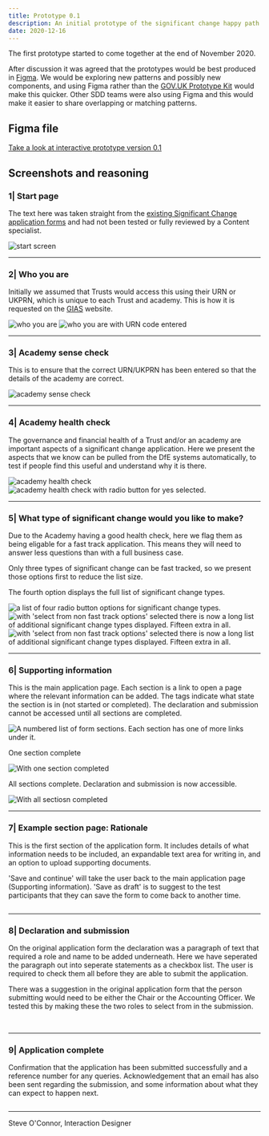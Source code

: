 ```yaml
---
title: Prototype 0.1
description: An initial prototype of the significant change happy path.
date: 2020-12-16
---
```


The first prototype started to come together at the end of November 2020.

After discussion it was agreed that the prototypes would be best produced in [Figma](https://www.figma.com/). We would be exploring new patterns and possibly new components, and using Figma rather than the [GOV.UK Prototype Kit](https://govuk-prototype-kit.herokuapp.com/) would make this quicker. Other SDD teams were also using Figma and this would make it easier to share overlapping or matching patterns.

## Figma file

[Take a look at interactive prototype version 0.1](https://www.figma.com/proto/I9YL6FJ8UgaoVLdy5i16Ol/Sig-Change-0.1?node-id=0%3A1)

## Screenshots and reasoning

### 1| Start page

The text here was taken straight from the [existing Significant Change application forms](https://www.gov.uk/government/publications/making-significant-changes-to-an-existing-academy) and had not been tested or fully reviewed by a Content specialist.

<img src="https://sdd-make-changes-design-history.netlify.app/images/prototype01/001.png" alt="start screen"/>

*****

### 2| Who you are

Initially we assumed that Trusts would access this using their URN or UKPRN, which is unique to each Trust and academy. This is how it is requested on the [GIAS](https://get-information-schools.service.gov.uk/) website.

<img src="https://sdd-make-changes-design-history.netlify.app/images/prototype01/002.png" alt="who you are"/>

<img src="https://sdd-make-changes-design-history.netlify.app/images/prototype01/002a.png" alt="who you are with URN code entered"/>

*****

### 3| Academy sense check

This is to ensure that the correct URN/UKPRN has been entered so that the details of the academy are correct.

<img src="https://sdd-make-changes-design-history.netlify.app/images/prototype01/003.png" alt="academy sense check"/>

*****

### 4| Academy health check

The governance and financial health of a Trust and/or an academy are important aspects of a significant change application. Here we present the aspects that we know can be pulled from the DfE systems automatically, to test if people find this useful and understand why it is there.

<img src="https://sdd-make-changes-design-history.netlify.app/images/prototype01/004.png" alt="academy health check"/>

<img src="https://sdd-make-changes-design-history.netlify.app/images/prototype01/004a.png" alt="academy health check with radio button for yes selected."/>

*****

### 5| What type of significant change would you like to make?

Due to the Academy having a good health check, here we flag them as being eligable for a fast track application. This means they will need to answer less questions than with a full business case.

Only three types of significant change can be fast tracked, so we present those options first to reduce the list size.

The fourth option displays the full list of significant change types.

<img class="screenshot" src="https://sdd-make-changes-design-history.netlify.app/images/prototype01/005.png" alt="a list of four radio button options for significant change types."/>

<img class="screenshot" src="https://sdd-make-changes-design-history.netlify.app/images/prototype01/005a.png" alt="with 'select from non fast track options' selected there is now a long list of additional significant change types displayed. Fifteen extra in all."/>

<img class="screenshot" src="https://sdd-make-changes-design-history.netlify.app/images/prototype01/005b.png" alt="with 'select from non fast track options' selected there is now a long list of additional significant change types displayed. Fifteen extra in all."/>

*****

### 6| Supporting information

This is the main application page. Each section is a link to open a page where the relevant information can be added. The tags indicate what state the section is in (not started or completed). The declaration and submission cannot be accessed until all sections are completed.

<img class="screenshot" src="https://sdd-make-changes-design-history.netlify.app/images/prototype01/006.png" alt="A numbered list of form sections. Each section has one of more links under it."/>

One section complete

<img class="screenshot" src="https://sdd-make-changes-design-history.netlify.app/images/prototype01/006b.png" alt="With one section completed"/>

All sections complete. Declaration and submission is now accessible.

<img class="screenshot" src="https://sdd-make-changes-design-history.netlify.app/images/prototype01/006c.png" alt="With all sectiosn completed"/>

*****

### 7| Example section page: Rationale

This is the first section of the application form. It includes details of what information needs to be included, an expandable text area for writing in, and an option to upload supporting documents.

'Save and continue' will take the user back to the main application page (Supporting information). 'Save as draft' is to suggest to the test participants that they can save the form to come back to another time.

<img class="screenshot" src="https://sdd-make-changes-design-history.netlify.app/images/prototype01/006a.png" alt=""/>

*****

### 8| Declaration and submission

On the original application form the declaration was a paragraph of text that required a role and name to be added underneath. Here we have seperated the paragraph out into seperate statements as a checkbox list. The user is required to check them all before they are able to submit the application.

There was a suggestion in the original application form that the person submitting would need to be either the Chair or the Accounting Officer. We tested this by making these the two roles to select from in the submission.

<img class="screenshot" src="https://sdd-make-changes-design-history.netlify.app/images/prototype01/007.png" alt=""/>

<img class="screenshot" src="https://sdd-make-changes-design-history.netlify.app/images/prototype01/007a.png" alt=""/>

*****

### 9| Application complete

Confirmation that the application has been submitted successfully and a reference number for any queries. Acknowledgement that an email has also been sent regarding the submission, and some information about what they can expect to happen next.

<img class="screenshot" src="https://sdd-make-changes-design-history.netlify.app/images/prototype01/008.png" alt=""/>

*****

Steve O'Connor, Interaction Designer
